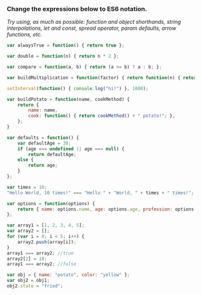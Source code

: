 ### Change the expressions below to ES6 notation.

*Try using, as much as possible: function and object shorthands, string interpolations,*
*let and const, spread operator, param defaults, arrow functions, etc.*
<br/>

```javascript
var alwaysTrue = function() { return true };
```

```javascript
var double = function(n) { return n * 2 };
```

```javascript
var compare = function(a, b) { return (a >= b) ? a : b; };
```

```javascript
var buildMultiplication = function(factor) { return function(n) { return n * factor } };
```

```javascript
setInterval(function() { console.log("hi!") }, 1000);
```

```javascript
var buildPotato = function(name, cookMethod) {
    return {
        name: name,
        cook: function() { return cookMethod() + " potato!"; },
    };
}
```

```javascript
var defaults = function() {
    var defaultAge = 30;
    if (age === undefined || age === null) {
        return defaultAge;
    else {
        return age;
    }
};
```

```javascript
var times = 10;
"Hello World, 10 times!" === "Hello " + "World, " + times + " times!"; //true
```

```javascript
var options = function(options) {
    return { name: options.name, age: options.age, profession: options.profession };
};
```

```javascript
var array1 = [1, 2, 3, 4, 5];
var array2 = [];
for (var i = 0; i < 5; i++) {
    array2.push(array[i]);
}
array1 === array2; //true
array2[2] = 10;
array1 === array2; //false
```

```javascript
var obj = { name: "potato", color: "yellow" };
var obj2 = obj1;
obj2.state = "fried";
```
